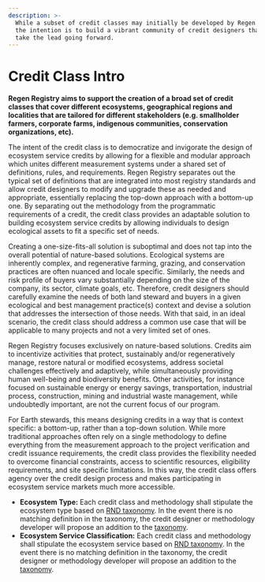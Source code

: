 ```yaml
---
description: >-
  While a subset of credit classes may initially be developed by Regen Registry,
  the intention is to build a vibrant community of credit designers that will
  take the lead going forward.
---
```


# Credit Class Intro

**Regen Registry aims to support the creation of a broad set of credit classes that cover different ecosystems, geographical regions and localities that are tailored for different stakeholders (e.g. smallholder farmers, corporate farms, indigenous communities, conservation organizations, etc).**

The intent of the credit class is to democratize and invigorate the design of ecosystem service credits by allowing for a flexible and modular approach which unites different measurement systems under a shared set of definitions, rules, and requirements. Regen Registry separates out the typical set of definitions that are integrated into most registry standards and allow credit designers to modify and upgrade these as needed and appropriate, essentially replacing the top-down approach with a bottom-up one.  By separating out the methodology from the programmatic requirements of a credit, the credit class provides an adaptable solution to building ecosystem service credits by allowing individuals to design ecological assets to fit a specific set of needs.

Creating a one-size-fits-all solution is suboptimal and does not tap into the overall potential of nature-based solutions. Ecological systems are inherently complex, and regenerative farming, grazing, and conservation practices are often nuanced and locale specific. Similarly, the needs and risk profile of buyers vary substantially depending on the size of the company, its sector, climate goals, etc. Therefore, credit designers should carefully examine the needs of both land steward and buyers in a given ecological and best management practice(s) context and devise a solution that addresses the intersection of those needs. With that said, in an ideal scenario, the credit class should address a common use case that will be applicable to many projects and not a very limited set of ones.

Regen Registry focuses exclusively on nature-based solutions. Credits aim to incentivize activities that protect, sustainably and/or regeneratively manage, restore natural or modified ecosystems, address societal challenges effectively and adaptively, while simultaneously providing human well-being and biodiversity benefits. Other activities, for instance focused on sustainable energy or energy savings, transportation, industrial process, construction, mining and industrial waste management, while undoubtedly important, are not the current focus of our program.

For Earth stewards, this means designing credits in a way that is context specific: a bottom-up, rather than a top-down solution. While more traditional approaches often rely on a single methodology to define everything from the measurement approach to the project verification and credit issuance requirements, the credit class provides the flexibility needed to overcome financial constraints, access to scientific resources, eligibility requirements, and site specific limitations. In this way, the credit class offers agency over the credit design process and makes participating in ecosystem service markets much more accessible.

* **Ecosystem Type:** Each credit class and methodology shall stipulate the ecosystem type based on [RND taxonomy](https://docs.google.com/spreadsheets/d/1\_i9aKoC-sgaRgNAIa8QL4P-ZgmmamdPjsihEHEzpCys/edit#gid=1028002018). In the event there is no matching definition in the taxonomy, the credit designer or methodology developer will propose an addition to the [taxonomy](https://docs.google.com/spreadsheets/d/1\_i9aKoC-sgaRgNAIa8QL4P-ZgmmamdPjsihEHEzpCys/edit#gid=1028002018).&#x20;
* **Ecosystem Service Classification:** Each credit class and methodology shall stipulate the ecosystem service based on [RND taxonomy](https://docs.google.com/spreadsheets/d/1\_i9aKoC-sgaRgNAIa8QL4P-ZgmmamdPjsihEHEzpCys/edit#gid=1028002018). In the event there is no matching definition in the taxonomy, the credit designer or methodology developer will propose an addition to the [taxonomy](https://docs.google.com/spreadsheets/d/1\_i9aKoC-sgaRgNAIa8QL4P-ZgmmamdPjsihEHEzpCys/edit#gid=1028002018).
